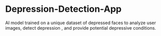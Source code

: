 # Depression-Detection-App
AI model trained on a unique dataset of depressed faces to analyze user images, detect depression , and provide potential depressive conditions.
